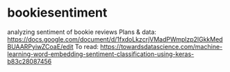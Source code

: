 # bookiesentiment
analyzing sentiment of bookie reviews
Plans & data:
https://docs.google.com/document/d/1fxdoLkzcrjVMadPWmplzp2lGkkMedBUAARPyiwZCoaE/edit
To read:
https://towardsdatascience.com/machine-learning-word-embedding-sentiment-classification-using-keras-b83c28087456

